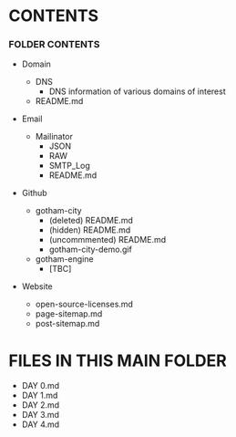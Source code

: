 # CONTENTS

### FOLDER CONTENTS
- Domain
  - DNS
    - DNS information of various domains of interest
  - README.md

- Email
  - Mailinator
    - JSON
    - RAW
    - SMTP_Log
    - README.md

- Github
  - gotham-city
    - (deleted) README.md
    - (hidden) README.md
    - (uncommmented) README.md
    - gotham-city-demo.gif
  - gotham-engine
    - [TBC]
      
- Website
  - open-source-licenses.md
  - page-sitemap.md
  - post-sitemap.md

# FILES IN THIS MAIN FOLDER
- DAY 0.md
- DAY 1.md
- DAY 2.md
- DAY 3.md
- DAY 4.md

  

